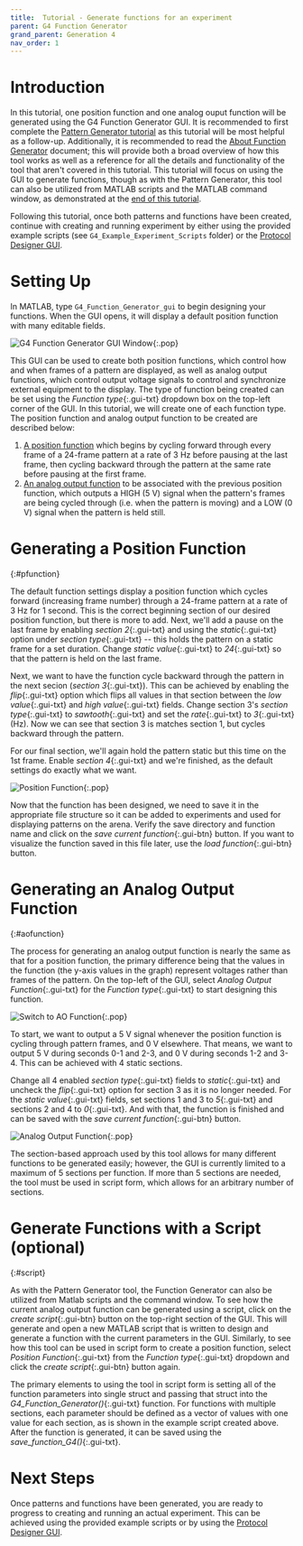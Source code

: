 ```yaml
---
title:  Tutorial - Generate functions for an experiment
parent: G4 Function Generator
grand_parent: Generation 4
nav_order: 1
---
```


# Introduction

In this tutorial, one position function and one analog ouput function will be generated using the G4 Function Generator GUI. It is recommended to first complete the [Pattern Generator tutorial](pattern-generator_generate_tutorial.md) as this tutorial will be most helpful as a follow-up. Additionally, it is recommended to read the [About Function Generator](function-generator.md) document; this will provide both a broad overview of how this tool works as well as a reference for all the details and functionality of the tool that aren't covered in this tutorial. This tutorial will focus on using the GUI to generate functions, though as with the Pattern Generator, this tool can also be utilized from MATLAB scripts and the MATLAB command window, as demonstrated at the [end of this tutorial](#script).

Following this tutorial, once both patterns and functions have been created, continue with creating and running experiment by either using the provided example scripts (see `G4_Example_Experiment_Scripts` folder) or the [Protocol Designer GUI](protocol-designer.md).

# Setting Up

In MATLAB, type `G4_Function_Generator_gui` to begin designing your functions. When the GUI opens, it will display a default position function with many editable fields.

![G4 Function Generator GUI Window](assets/function-generator_gui.png){:.pop}

This GUI can be used to create both position functions, which control how and when frames of a pattern are displayed, as well as analog output functions, which control output voltage signals to control and synchronize external equipment to the display. The type of function being created can be set using the *Function type*{:.gui-txt} dropdown box on the top-left corner of the GUI. In this tutorial, we will create one of each function type. The position function and analog output function to be created are described below:

1. [A position function](#pfunction) which begins by cycling forward through every frame of a 24-frame pattern at a rate of 3 Hz before pausing at the last frame, then cycling backward through the pattern at the same rate before pausing at the first frame.
2. [An analog output function](#aofunction) to be associated with the previous position function, which outputs a HIGH (5 V) signal when the pattern's frames are being cycled through (i.e. when the pattern is moving) and a LOW (0 V) signal when the pattern is held still.

# Generating a Position Function
{:#pfunction}

The default function settings display a position function which cycles forward (increasing frame number) through a 24-frame pattern at a rate of 3 Hz for 1 second. This is the correct beginning section of our desired position function, but there is more to add. Next, we'll add a pause on the last frame by enabling *section 2*{:.gui-txt} and using the *static*{:.gui-txt} option under *section type*{:.gui-txt} -- this holds the pattern on a static frame for a set duration. Change *static value*{:.gui-txt} to *24*{:.gui-txt} so that the pattern is held on the last frame.

Next, we want to have the function cycle backward through the pattern in the next secion (*section 3*{:.gui-txt}). This can be achieved by enabling the *flip*{:.gui-txt} option which flips all values in that section between the *low value*{:.gui-txt} and *high value*{:.gui-txt} fields. Change section 3's *section type*{:.gui-txt} to *sawtooth*{:.gui-txt} and set the *rate*{:.gui-txt} to *3*{:.gui-txt} (Hz). Now we can see that section 3 is matches section 1, but cycles backward through the pattern.

For our final section, we'll again hold the pattern static but this time on the 1st frame. Enable *section 4*{:.gui-txt} and we're finished, as the default settings do exactly what we want.

![Position Function](assets/function-generator_position-function.png){:.pop}

Now that the function has been designed, we need to save it in the appropriate file structure so it can be added to experiments and used for displaying patterns on the arena. Verify the save directory and function name and click on the *save current function*{:.gui-btn} button. If you want to visualize the function saved in this file later, use the *load function*{:.gui-btn} button.

# Generating an Analog Output Function
{:#aofunction}

The process for generating an analog output function is nearly the same as that for a position function, the primary difference being that the values in the function (the y-axis values in the graph) represent voltages rather than frames of the pattern. On the top-left of the GUI, select *Analog Output Function*{:.gui-txt} for the *Function type*{:.gui-txt} to start designing this function.

![Switch to AO Function](assets/function-generator_switch-function.png){:.pop}

To start, we want to output a 5 V signal whenever the position function is cycling through pattern frames, and 0 V elsewhere. That means, we want to output 5 V during seconds 0-1 and 2-3, and 0 V during seconds 1-2 and 3-4. This can be achieved with 4 static sections.

Change all 4 enabled *section type*{:.gui-txt} fields to *static*{:.gui-txt} and uncheck the *flip*{:.gui-txt} option for section 3 as it is no longer needed. For the *static value*{:.gui-txt} fields, set sections 1 and 3 to *5*{:.gui-txt} and sections 2 and 4 to *0*{:.gui-txt}. And with that, the function is finished and can be saved with the *save current function*{:.gui-btn} button.

![Analog Output Function](assets/function-generator_analog-output-function.png){:.pop}

The section-based approach used by this tool allows for many different functions to be generated easily; however, the GUI is currently limited to a maximum of 5 sections per function. If more than 5 sections are needed, the tool must be used in script form, which allows for an arbitrary number of sections.

# Generate Functions with a Script (optional)
{:#script}

As with the Pattern Generator tool, the Function Generator can also be utilized from Matlab scripts and the command window. To see how the current analog output function can be generated using a script, click on the *create script*{:.gui-btn} button on the top-right section of the GUI. This will generate and open a new MATLAB script that is written to design and generate a function with the current parameters in the GUI. Similarly, to see how this tool can be used in script form to create a position function, select *Position Function*{:.gui-txt} from the *Function type*{:.gui-txt} dropdown and click the *create script*{:.gui-btn} button again.

The primary elements to using the tool in script form is setting all of the function parameters into single struct and  passing that struct into the *G4_Function_Generator()*{:.gui-txt} function. For functions with multiple sections, each parameter should be defined as a vector of values with one value for each section, as is shown in the example script created above. After the function is generated, it can be saved using the *save_function_G4()*{:.gui-txt}.

# Next Steps

Once patterns and functions have been generated, you are ready to progress to creating and running an actual experiment. This can be achieved using the provided example scripts or by using the [Protocol Designer GUI](protocol-designer.md).
